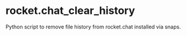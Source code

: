 # rocket.chat_clear_history
Python script to remove file history from rocket.chat installed via snaps.
